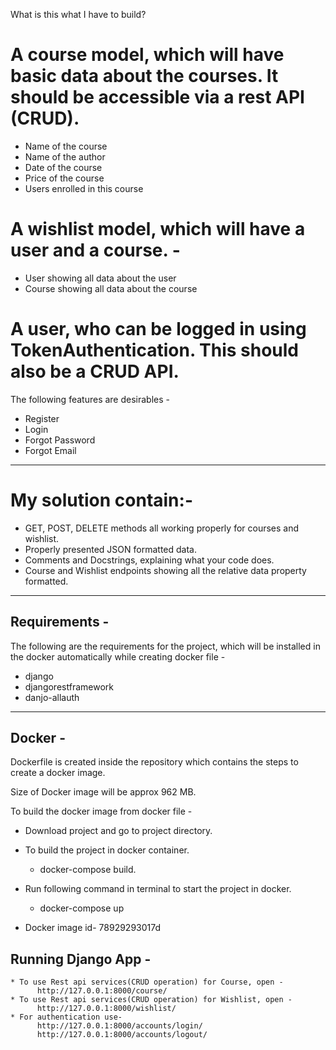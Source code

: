 What is this what I have to build?
# A course model, which will have basic data about the courses. It should be accessible via a rest API (CRUD).
* Name of the course
* Name of the author
* Date of the course
* Price of the course
* Users enrolled in this course
# A wishlist model, which will have a user and a course.  -
* User showing all data about the user
* Course showing all data about the course
# A user, who can be logged in using TokenAuthentication. This should also be a CRUD API.
The following features are desirables - 
* Register
* Login
* Forgot Password
* Forgot Email
---
# My solution contain:-
* GET, POST, DELETE methods all working properly for courses and wishlist.
* Properly presented JSON formatted data.
* Comments and Docstrings, explaining what your code does.
* Course and Wishlist endpoints showing all the relative data property formatted.
---

## Requirements - 
The following are the requirements for the project, which will be installed in the docker automatically while creating docker file -

* django
* djangorestframework
* danjo-allauth

---

## Docker - 
Dockerfile is created inside the repository which contains the steps to create a docker image.

Size of Docker image will be approx 962 MB.

To build the docker image from docker file - 
 * Download project and go to project directory.
 * To build the project in docker container.
    * docker-compose build.
 * Run following command in terminal to start the project in docker. 
    * docker-compose up

 * Docker image id-  78929293017d

## Running Django App - 
    * To use Rest api services(CRUD operation) for Course, open -
          http://127.0.0.1:8000/course/
    * To use Rest api services(CRUD operation) for Wishlist, open -
          http://127.0.0.1:8000/wishlist/
    * For authentication use-
          http://127.0.0.1:8000/accounts/login/
          http://127.0.0.1:8000/accounts/logout/
